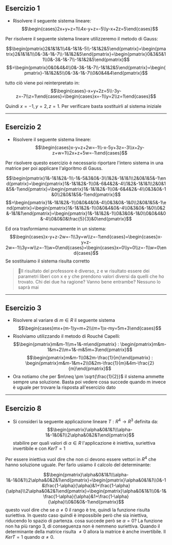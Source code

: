 ## Esercizio 1
- Risolvere il seguente sistema lineare:
$$\begin{cases}2x+y+z=1\\4x-y+z=-5\\y-x+2z=5\end{cases}$$

Per risolvere il seguente sistema lineare utilizzeremo il metodo di Gauss:

$$\begin{pmatrix}2&1&1&1\\4&-1&1&-5\\-1&1&2&5\end{pmatrix}=\begin{pmatrix}2&1&1&1\\0&-3&-1&-7\\-1&1&2&5\end{pmatrix}=\begin{pmatrix}0&3&5&11\\0&-3&-1&-7\\-1&1&2&5\end{pmatrix}$$
$$=\begin{pmatrix}0&0&4&4\\0&-3&-1&-7\\-1&1&2&5\end{pmatrix}=\begin{pmatrix}-1&1&2&5\\0&-3&-1&-7\\0&0&4&4\end{pmatrix}$$

tutto ciò viene poi reinterpretato in:
$$\begin{cases}-x+y+2z=5\\-3y-z=-7\\z=1\end{cases}=\begin{cases}x=-1\\y=2\\z=1\end{cases}$$

Quindi $x=-1,y=2,z=1$. Per verificare basta sostituirli al sistema iniziale

---
## Esercizio 2
- Risolvere il seguente sistema lineare:
$$\begin{cases}x-y+z+2w=-1\\-x-5y+3z=-3\\x+2y-z+w=1\\2x+z+5w=-1\end{cases}$$

Per risolvere questo esercizio è necessario riportare l'intero sistema in una matrice per poi applicare l'algoritmo di Gauss.

$$\begin{pmatrix}1&-1&1&2&-1\\-1&-5&3&0&-3\\1&2&-1&1&1\\2&0&1&5&-1\end{pmatrix}=\begin{pmatrix}1&-1&1&2&-1\\0&-6&4&2&-4\\1&2&-1&1&1\\2&0&1&5&-1\end{pmatrix}=\begin{pmatrix}1&-1&1&2&-1\\0&-6&4&2&-4\\0&3&0&-1&0\\2&0&1&5&-1\end{pmatrix}$$
$$=\begin{pmatrix}1&-1&1&2&-1\\0&0&4&0&-4\\0&3&0&-1&0\\2&0&1&5&-1\end{pmatrix}=\begin{pmatrix}1&-1&1&2&-1\\0&0&4&0&-4\\0&3&0&-1&0\\0&2&-1&1&1\end{pmatrix}=\begin{pmatrix}1&-1&1&2&-1\\0&3&0&-1&0\\0&0&4&0&-4\\0&0&0&\frac{5}{3}&0\end{pmatrix}$$

Ed ora trasformiamo nuovamente in un sistema:
$$\begin{cases}x-y+z-2w=-1\\3y=w\\z=-1\end{cases}=\begin{cases}x-y+z-2w=-1\\3y=w\\z=-1\\w=0\end{cases}=\begin{cases}x=0\\y=0\\z=-1\\w=0\end{cases}$$
Se sostituiamo il sistema risulta corretto

>📝Il risultato del professore è diverso, z e w risultato essere dei parametri liberi con x e y che prendono valori diversi da quelli che ho trovato. Chi dei due ha ragione? Vanno bene entrambe? Nessuno lo saprà mai

--- 
## Esercizio 3
- Risolvere al variare di $m \in R$ il seguente sistema
$$\begin{cases}mx+(m-1)y=m+2\\(m+1)x-my=5m+3\end{cases}$$
- Risolviamo utilizzando il metodo di Rouché Capelli:
$$\begin{pmatrix}m&m-1\\m+1&-m\end{pmatrix} : \begin{pmatrix}m&m-1&m+2\\m+1&-m&5m+3\end{pmatrix}$$
$$\begin{pmatrix}m&m-1\\0&2m-\frac{1}{m}\end{pmatrix} : \begin{pmatrix}m&m-1&m+2\\0&2m-\frac{1}{m}&4m-\frac{2}{m}\end{pmatrix}$$
- Ora notiamo che per $m\neq \pm \sqrt{\frac{1}{2}}$ il sistema ammette sempre una soluzione. Basta poi vedere cosa succede quando m invece è uguale per trovare la risposta all'esercizio dato

---
## Esercizio 8
- Si consideri la seguente applicazione lineare $T:R^4\rightarrow R^3$ definita da:
$$\begin{pmatrix}\alpha&0&1&1\\\alpha-1&-1&0&1\\2\alpha&0&2&1\end{pmatrix}$$
stabilire per quali valori di $\alpha \in R$ l'applicazione è iniettiva, suriettiva invertibile e con $KerT=1$

Per essere iniettiva vuol dire che non ci devono essere vettori in $R^4$ che hanno soluzione uguale. Per farlo usiamo il calcolo del determinante:

$$\begin{pmatrix}\alpha&0&1&1\\\alpha-1&-1&0&1\\2\alpha&0&2&1\end{pmatrix}=\begin{pmatrix}\alpha&0&1&1\\0&-1&\frac{1-\alpha}{\alpha}&1+\frac{1-\alpha}{\alpha}\\2\alpha&0&2&1\end{pmatrix}=\begin{pmatrix}\alpha&0&1&1\\0&-1&\frac{1-\alpha}{\alpha}&1+\frac{1-\alpha}{\alpha}\\0&0&0&-1\end{pmatrix}$$
questo vuol dire che se $\alpha \neq 0$ il rango è tre, quindi la funzione risulta suriettiva.  In questo caso quindi è impossibile però che sia iniettiva, riducendo lo spazio di partenza. cosa succede però se $\alpha=0$? La funzione non ha più rango 3, di conseguenza non è nemmeno suriettiva. Quando il determinante della matrice risulta $\neq 0$ allora la matrice è anche invertibile. Il $KerT=1$ quando $\alpha \neq 0$.